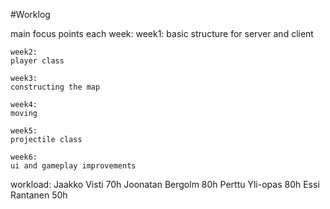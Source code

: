 #Worklog

main focus points each week:
    week1:
	basic structure for server and client

    week2:
	player class

    week3:
	constructing the map
	
    week4:
	moving

    week5:
	projectile class

    week6:
	ui and gameplay improvements

workload:
    Jaakko Visti 70h
    Joonatan Bergolm 80h
    Perttu Yli-opas 80h
    Essi Rantanen 50h